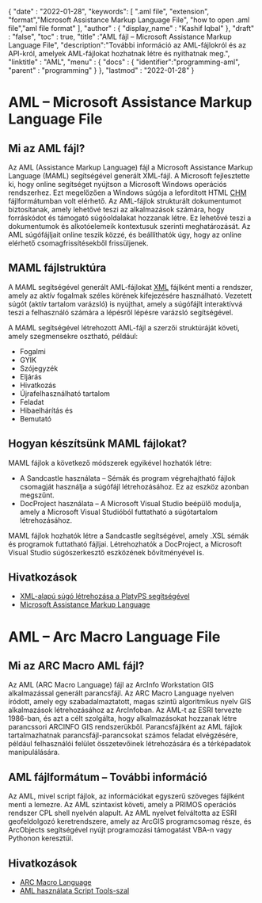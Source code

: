 
{
  "date" : "2022-01-28",
  "keywords": [ ".aml file", "extension", "format","Microsoft Assistance Markup Language File", "how to open .aml file","aml file format" ],
  "author" : {
    "display_name" : "Kashif Iqbal"
},
  "draft" : "false",
  "toc" : true,
  "title" :"AML fájl – Microsoft Assistance Markup Language File",
  "description":"További információ az AML-fájlokról és az API-król, amelyek AML-fájlokat hozhatnak létre és nyithatnak meg.",
  "linktitle" : "AML",
  "menu" : {
    "docs" : {
      "identifier":"programming-aml",
      "parent" : "programming"
}
},
  "lastmod" : "2022-01-28"
}

# AML – Microsoft Assistance Markup Language File

## Mi az AML fájl?

Az AML (Assistance Markup Language) fájl a Microsoft Assistance Markup Language (MAML) segítségével generált XML-fájl. A Microsoft fejlesztette ki, hogy online segítséget nyújtson a Microsoft Windows operációs rendszerhez. Ezt megelőzően a Windows súgója a lefordított HTML [CHM](/hu/web/chm/) fájlformátumban volt elérhető. Az AML-fájlok strukturált dokumentumot biztosítanak, amely lehetővé teszi az alkalmazások számára, hogy forráskódot és támogató súgóoldalakat hozzanak létre. Ez lehetővé teszi a dokumentumok és alkotóelemeik kontextusuk szerinti meghatározását. Az AML súgófájljait online teszik közzé, és beállíthatók úgy, hogy az online elérhető csomagfrissítésekből frissüljenek.

## MAML fájlstruktúra

A MAML segítségével generált AML-fájlokat [XML](/hu/web/xml/) fájlként menti a rendszer, amely az aktív fogalmak széles körének kifejezésére használható. Vezetett súgót (aktív tartalom varázsló) is nyújthat, amely a súgófájlt interaktívvá teszi a felhasználó számára a lépésről lépésre varázsló segítségével.

A MAML segítségével létrehozott AML-fájl a szerzői struktúráját követi, amely szegmensekre osztható, például:

* Fogalmi
* GYIK
* Szójegyzék
* Eljárás
* Hivatkozás
* Újrafelhasználható tartalom
* Feladat
* Hibaelhárítás és
* Bemutató

## Hogyan készítsünk MAML fájlokat?

MAML fájlok a következő módszerek egyikével hozhatók létre:

* A Sandcastle használata – Sémák és program végrehajtható fájlok csomagját használja a súgófájl létrehozásához. Ez az eszköz azonban megszűnt.
* DocProject használata – A Microsoft Visual Studio beépülő modulja, amely a Microsoft Visual Studióból futtatható a súgótartalom létrehozásához.

MAML fájlok hozhatók létre a Sandcastle segítségével, amely .XSL sémák és programok futtatható fájljai. Létrehozhatók a DocProject, a Microsoft Visual Studio súgószerkesztő eszközének bővítményével is.

## Hivatkozások

* [XML-alapú súgó létrehozása a PlatyPS segítségével
](https://learn.microsoft.com/en-us/powershell/scripting/dev-cross-plat/create-help-using-platyps?view=powershell-7.2)
* [Microsoft Assistance Markup Language](https://en.wikipedia.org/wiki/Microsoft_Assistance_Markup_Language)

# AML – Arc Macro Language File

## Mi az ARC Macro AML fájl?

Az AML (ARC Macro Language) fájl az ArcInfo Workstation GIS alkalmazással generált parancsfájl. Az ARC Macro Language nyelven íródott, amely egy szabadalmaztatott, magas szintű algoritmikus nyelv GIS alkalmazások létrehozásához az ArcInfoban. Az AML-t az ESRI tervezte 1986-ban, és azt a célt szolgálta, hogy alkalmazásokat hozzanak létre parancssori ARCINFO GIS rendszerükből. Parancsfájlként az AML fájlok tartalmazhatnak parancsfájl-parancsokat számos feladat elvégzésére, például felhasználói felület összetevőinek létrehozására és a térképadatok manipulálására.

## AML fájlformátum – További információ

Az AML, mivel script fájlok, az információkat egyszerű szöveges fájlként menti a lemezre. Az AML szintaxist követi, amely a PRIMOS operációs rendszer CPL shell nyelvén alapult. Az AML nyelvet felváltotta az ESRI geofeldolgozó keretrendszere, amely az ArcGIS programcsomag része, és ArcObjects segítségével nyújt programozási támogatást VBA-n vagy Pythonon keresztül.

## Hivatkozások

* [ARC Macro Language](https://en.wikipedia.org/wiki/ARC_Macro_Language)
* [AML használata Script Tools-szal](https://desktop.arcgis.com/en/arcmap/latest/analyze/creating-tools/using-amls-with-script-tools.htm)

